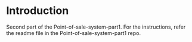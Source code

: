 # Introduction
Second part of the Point-of-sale-system-part1. For the instructions, refer the readme file in the Point-of-sale-system-part1 repo.
